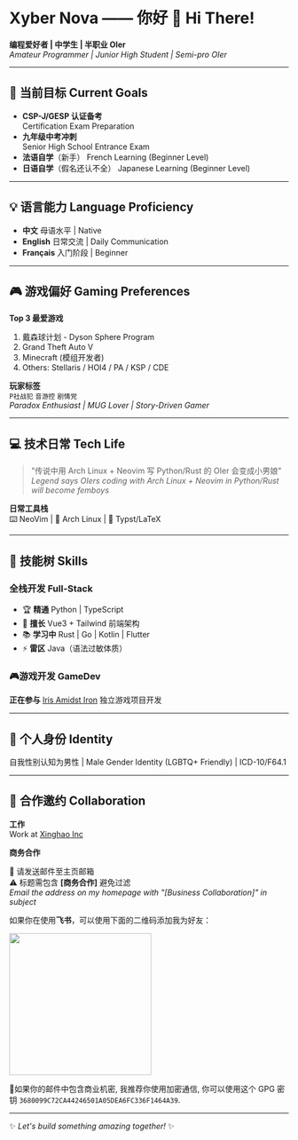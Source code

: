 # Xyber Nova —— 你好 👋 Hi There!

**编程爱好者 | 中学生 | 半职业 OIer**  
*Amateur Programmer | Junior High Student | Semi-pro OIer*

---

## 🚀 当前目标 Current Goals
- **CSP-J/GESP 认证备考**  
  Certification Exam Preparation
- **九年级中考冲刺**  
  Senior High School Entrance Exam
- **法语自学**（新手）
  French Learning (Beginner Level)
- **日语自学**（假名还认不全）
  Japanese Learning (Beginner Level)

---

## 💡 语言能力 Language Proficiency
- **中文** 母语水平 | Native
- **English** 日常交流 | Daily Communication
- **Français** 入门阶段 | Beginner

---

## 🎮 游戏偏好 Gaming Preferences
**Top 3 最爱游戏**  
1. 戴森球计划 - Dyson Sphere Program
2. Grand Theft Auto V
3. Minecraft (模组开发者)
4. Others: Stellaris / HOI4 / PA / KSP / CDE

**玩家标签**  
`P社战犯` `音游控` `剧情党`  
*Paradox Enthusiast | MUG Lover | Story-Driven Gamer*

---

## 💻 技术日常 Tech Life
> "传说中用 Arch Linux + Neovim 写 Python/Rust 的 OIer 会变成小男娘"  
> *Legend says OIers coding with Arch Linux + Neovim in Python/Rust will become femboys*

**日常工具栈**  
⌨️ NeoVim | 🐧 Arch Linux | 📜 Typst/LaTeX

---

## 🌱 技能树 Skills

### 全栈开发 Full-Stack
- 🏆 **精通** Python | TypeScript
- 🎯 **擅长** Vue3 + Tailwind 前端架构
- 📚 **学习中** Rust | Go | Kotlin | Flutter
- ⚡ **雷区** Java（语法过敏体质）

### 🎮游戏开发 GameDev
**正在参与** [Iris Amidst Iron](https://github.com/Iris-Amidst-Iron) 独立游戏项目开发

---

## 🌈 个人身份 Identity
自我性别认知为男性 | Male Gender Identity (LGBTQ+ Friendly) | ICD-10/F64.1

---

## 🤝 合作邀约 Collaboration
**工作**  
Work at [Xinghao Inc](https://github.com/StellarsTech)

**商务合作**  

📧 请发送邮件至主页邮箱  
⚠️ 标题需包含 **[商务合作]** 避免过滤  
*Email the address on my homepage with "[Business Collaboration]" in subject*

如果你在使用**飞书**，可以使用下面的二维码添加我为好友：

<img width="256" src="https://github.com/user-attachments/assets/03b1ce0a-e2a4-4e30-9ed2-600412775d10"/>

🔑如果你的邮件中包含商业机密, 我推荐你使用加密通信, 你可以使用这个 GPG 密钥 `3680099C72CA44246501A05DEA6FC336F1464A39`.

---

✨ *Let's build something amazing together!* ✨
